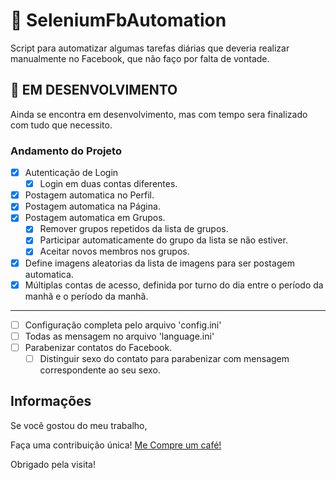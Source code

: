 # :snake: SeleniumFbAutomation

Script para automatizar algumas tarefas diárias que deveria realizar manualmente no Facebook, que não faço por falta de vontade.

## :construction: EM DESENVOLVIMENTO

Ainda se encontra em desenvolvimento, mas com tempo sera finalizado com tudo que necessito.

### Andamento do Projeto 

- [x] Autenticação de Login
  - [x] Login em duas contas diferentes.
- [x] Postagem automatica no Perfil.
- [x] Postagem automatica na Página.
- [x] Postagem automatica em Grupos.
  - [x] Remover grupos repetidos da lista de grupos.
  - [x] Participar automaticamente do grupo da lista se não estiver.
  - [x] Aceitar novos membros nos grupos.
- [x] Define imagens aleatorias da lista de imagens para ser postagem automatica.
- [x] Múltiplas contas de acesso, definida por turno do dia entre o período da manhã e o período da manhã.
-----------
- [ ] Configuração completa pelo arquivo 'config.ini'
- [ ] Todas as mensagem no arquivo 'language.ini'
- [ ] Parabenizar contatos do Facebook.
  - [ ] Distinguir sexo do contato para parabenizar com mensagem correspondente ao seu sexo.

## Informações

Se você gostou do meu trabalho,

Faça uma contribuição única! [Me Compre um café!](hhttps://www.buymeacoffee.com/nicopastorello)

Obrigado pela visita!

